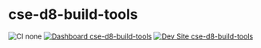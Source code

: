 # cse-d8-build-tools

![CI none](https://img.shields.io/badge/ci-none-orange.svg)
[![Dashboard cse-d8-build-tools](https://img.shields.io/badge/dashboard-cse_d8_build_tools-yellow.svg)](https://dashboard.pantheon.io/sites/efccb8a3-cc11-4136-937c-5b30cd505e42#dev/code)
[![Dev Site cse-d8-build-tools](https://img.shields.io/badge/site-cse_d8_build_tools-blue.svg)](http://dev-cse-d8-build-tools.pantheonsite.io/)